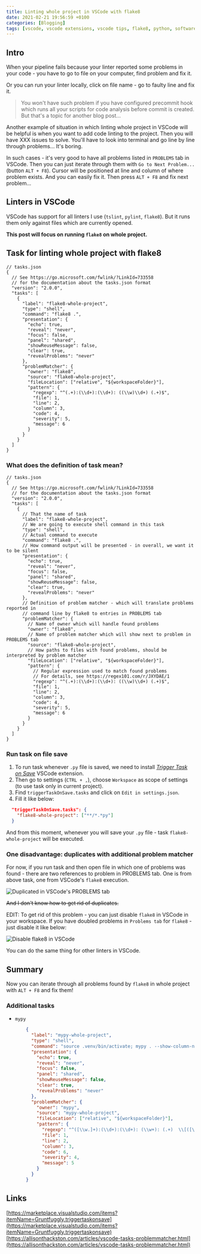 ```yaml
---
title: Linting whole project in VSCode with flake8
date: 2021-02-21 19:56:59 +0100
categories: [Blogging]
tags: [vscode, vscode extensions, vscode tips, flake8, python, software development, programming]
---
```


## Intro

When your pipeline fails because your linter reported some problems in your code -
you have to go to file on your computer, find problem and fix it.

Or you can run your linter locally, click on file name - go to faulty line and fix it.

> You won't have such problem if you have configured precommit hook which runs all
> your scripts for code analysis before commit is created.
> But that's a topic for another blog post...

Another example of situation in which linting whole project in VSCode will be
helpful is when you want to add code linting to the project.
Then you will have XXX issues to solve. You'll have to look into terminal and go
line by line through problems... It's boring.

In such cases - it's very good to have all problems listed in `PROBLEMS` tab in VSCode.
Then you can just iterate through them with `Go to Next Problem...` (button `ALT + F8`).
Cursor will be positioned at line and column of where problem exists. And you can
easily fix it. Then press `ALT + F8` and fix next problem...

## Linters in VSCode

VSCode has support for all linters I use (`tslint`, `pylint`, `flake8`).
But it runs them only against files which are currently opened.

**This post will focus on running `flake8` on whole project.**

## Task for linting whole project with flake8

```jsonc
// tasks.json
{
  // See https://go.microsoft.com/fwlink/?LinkId=733558
  // for the documentation about the tasks.json format
  "version": "2.0.0",
  "tasks": [
    {
      "label": "flake8-whole-project",
      "type": "shell",
      "command": "flake8 .",
      "presentation": {
        "echo": true,
        "reveal": "never",
        "focus": false,
        "panel": "shared",
        "showReuseMessage": false,
        "clear": true,
        "revealProblems": "never"
      },
      "problemMatcher": {
        "owner": "flake8",
        "source": "flake8-whole-project",
        "fileLocation": ["relative", "${workspaceFolder}"],
        "pattern": {
          "regexp": "^(.+):(\\d+):(\\d+): ((\\w)\\d+) (.+)$",
          "file": 1,
          "line": 2,
          "column": 3,
          "code": 4,
          "severity": 5,
          "message": 6
        }
      }
    }
  ]
}

```

### What does the definition of task mean?

```jsonc
// tasks.json
{
  // See https://go.microsoft.com/fwlink/?LinkId=733558
  // for the documentation about the tasks.json format
  "version": "2.0.0",
  "tasks": [
    {
      // That the name of task
      "label": "flake8-whole-project",
      // We are going to execute shell command in this task
      "type": "shell",
      // Actual command to execute
      "command": "flake8 .",
      // How command output will be presented - in overall, we want it to be silent
      "presentation": {
        "echo": true,
        "reveal": "never",
        "focus": false,
        "panel": "shared",
        "showReuseMessage": false,
        "clear": true,
        "revealProblems": "never"
      },
      // Definition of problem matcher - which will translate problems reported in
      // command line by flake8 to entries in PROBLEMS tab
      "problemMatcher": {
        // Name of owner which will handle found problems
        "owner": "flake8",
        // Name of problem matcher which will show next to problem in PROBLEMS tab
        "source": "flake8-whole-project",
        // How paths to files with found problems, should be interpreted by problem matcher
        "fileLocation": ["relative", "${workspaceFolder}"],
        "pattern": {
          // Regular expression used to match found problems
          // For details, see https://regex101.com/r/JXYDAE/1
          "regexp": "^(.+):(\\d+):(\\d+): ((\\w)\\d+) (.+)$",
          "file": 1,
          "line": 2,
          "column": 3,
          "code": 4,
          "severity": 5,
          "message": 6
        }
      }
    }
  ]
}
```

### Run task on file save

1. To run task whenever `.py` file is saved, we need to install
[_Trigger Task on Save_](https://marketplace.visualstudio.com/items?itemName=Gruntfuggly.triggertaskonsave)
VSCode extension.
2. Then go to settings (`CTRL + ,`), choose `Workspace` as scope of settings (to use task only in current project).
3. Find `triggerTaskOnSave.tasks` and click on `Edit in settings.json`.
4. Fill it like below:

  ```json
    "triggerTaskOnSave.tasks": {
      "flake8-whole-project": ["**/*.*py"]
    }
  ```

And from this moment, whenever you will save your `.py` file - task `flake8-whole-project`  will be executed.

### One disadvantage: duplicates with additional problem matcher

For now, if you run task and then open file in which one of problems was found -
there are two references to problem in PROBLEMS tab. One is from above task, one from VSCode's
`flake8` execution.

![Duplicated in VSCode's PROBLEMS tab](/assets/img/linting-whole-project-in-vscode/linter-task-duplicates.png)

~~And I don't know how to get rid of duplicates.~~

EDIT: To get rid of this problem - you can just disable `flake8` in VSCode in your workspace.
If you have doubled problems in `Problems tab` for `flake8` - just disable it like below:

![Disable flake8 in VSCode](/assets/img/linting-whole-project-in-vscode/disable-flake8.png)

You can do the same thing for other linters in VSCode.

## Summary

Now you can iterate through all problems found by `flake8` in whole project with
`ALT + F8` and fix them!

### Additional tasks

* `mypy`

  ```json
      {
        "label": "mypy-whole-project",
        "type": "shell",
        "command": "source .venv/bin/activate; mypy . --show-column-numbers --show-error-codes --ignore-missing-imports",
        "presentation": {
          "echo": true,
          "reveal": "never",
          "focus": false,
          "panel": "shared",
          "showReuseMessage": false,
          "clear": true,
          "revealProblems": "never"
        },
        "problemMatcher": {
          "owner": "mypy",
          "source": "mypy-whole-project",
          "fileLocation": ["relative", "${workspaceFolder}"],
          "pattern": {
            "regexp": "^([\\w.]+):(\\d+):(\\d+): (\\w+): (.+)  \\[([\\w-]+)\\]$",
            "file": 1,
            "line": 2,
            "column": 3,
            "code": 6,
            "severity": 4,
            "message": 5
          }
        }
      }
  ```

## Links

[https://marketplace.visualstudio.com/items?itemName=Gruntfuggly.triggertaskonsave](https://marketplace.visualstudio.com/items?itemName=Gruntfuggly.triggertaskonsave)
[https://allisonthackston.com/articles/vscode-tasks-problemmatcher.html](https://allisonthackston.com/articles/vscode-tasks-problemmatcher.html)

